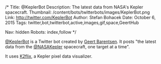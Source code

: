 /*
Title: @KeplerBot
Description: The latest data from NASA's Kepler spacecraft.
Thumbnail: /content/bots/twitterbots/images/KeplerBot.png
Link: http://twitter.com/KeplerBot
Author: Stefan Bohacek
Date: October 6, 2015
Tags: twitter,bot,twitterbot,active,images,gif,space,GeertHub

Nav: hidden
Robots: index,follow
*/

[@KeplerBot](https://twitter.com/KeplerBot) is a Twitter bot created by [Geert Barentsen](https://twitter.com/GeertHub). It posts "the latest data from the [@NASAKepler](https://twitter.com/NASAKepler) spacecraft, one target at a time". 

It uses [K2flix](http://barentsen.github.io/k2flix/), a Kepler pixel data visualizer.
